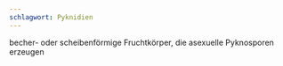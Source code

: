 ```yaml
---
schlagwort: Pyknidien
---
```

becher- oder scheibenförmige Fruchtkörper, die asexuelle Pyknosporen erzeugen